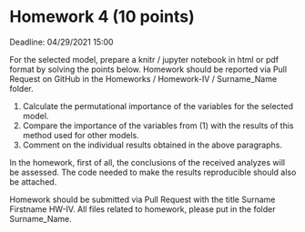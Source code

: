 # Homework 4 (10 points)
Deadline: 04/29/2021 15:00

For the selected model, prepare a knitr / jupyter notebook in html or pdf format by solving the points below. Homework should be reported via Pull Request on GitHub in the Homeworks / Homework-IV / Surname_Name folder.

1. Calculate the permutational importance of the variables for the selected model.
2. Compare the importance of the variables from (1) with the results of this method used for other models.
3. Comment on the individual results obtained in the above paragraphs.

In the homework, first of all, the conclusions of the received analyzes will be assessed. The code needed to make the results reproducible should also be attached.

Homework should be submitted via Pull Request with the title Surname Firstname HW-IV. All files related to homework, please put in the folder Surname_Name.

